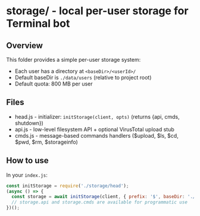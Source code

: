 # storage/ - local per-user storage for Terminal bot

Overview
--------
This folder provides a simple per-user storage system:
- Each user has a directory at `<baseDir>/<userId>/`
- Default baseDir is `./data/users` (relative to project root)
- Default quota: 800 MB per user

Files
-----
- head.js  - initializer: `initStorage(client, opts)` (returns {api, cmds, shutdown})
- api.js   - low-level filesystem API + optional VirusTotal upload stub
- cmds.js  - message-based commands handlers ($upload, $ls, $cd, $pwd, $rm, $storageinfo)

How to use
----------
In your `index.js`:
```js
const initStorage = require('./storage/head');
(async () => {
  const storage = await initStorage(client, { prefix: '$', baseDir: './data/users', quotaBytes: 800*1024*1024 });
  // storage.api and storage.cmds are available for programmatic use
})();
